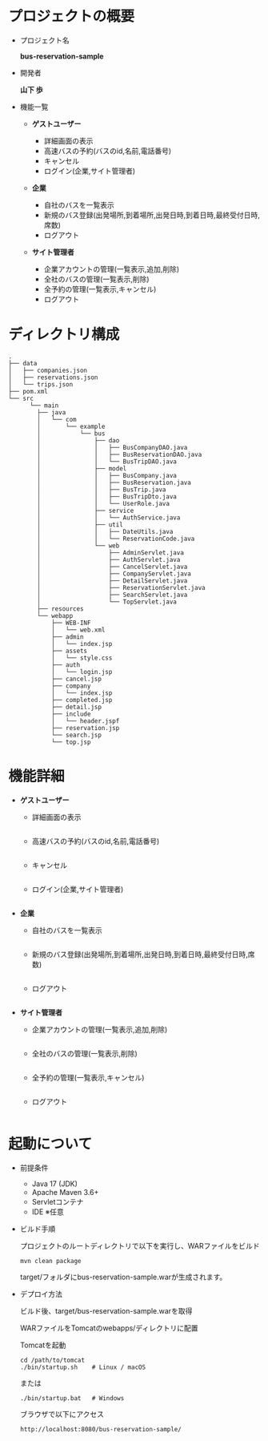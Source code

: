 # プロジェクトの概要
- プロジェクト名

     **bus-reservation-sample**
- 開発者

  **山下 歩**

- 機能一覧
  - **ゲストユーザー**
    - 詳細画面の表示
    - 高速バスの予約(バスのid,名前,電話番号)
    - キャンセル
    - ログイン(企業,サイト管理者)
  
  - **企業**
    - 自社のバスを一覧表示
    - 新規のバス登録(出発場所,到着場所,出発日時,到着日時,最終受付日時,席数)
    - ログアウト
  
  - **サイト管理者**
    - 企業アカウントの管理(一覧表示,追加,削除)
    - 全社のバスの管理(一覧表示,削除)
    - 全予約の管理(一覧表示,キャンセル)
    - ログアウト

# ディレクトリ構成
```
.
├── data
│   ├── companies.json
│   ├── reservations.json
│   └── trips.json
├── pom.xml
└── src
      └── main
        ├── java
        │   └── com
        │       └── example
        │           └── bus
        │               ├── dao
        │               │   ├── BusCompanyDAO.java
        │               │   ├── BusReservationDAO.java
        │               │   └── BusTripDAO.java
        │               ├── model
        │               │   ├── BusCompany.java
        │               │   ├── BusReservation.java
        │               │   ├── BusTrip.java
        │               │   ├── BusTripDto.java
        │               │   └── UserRole.java
        │               ├── service
        │               │   └── AuthService.java
        │               ├── util
        │               │   ├── DateUtils.java
        │               │   └── ReservationCode.java
        │               └── web
        │                   ├── AdminServlet.java
        │                   ├── AuthServlet.java
        │                   ├── CancelServlet.java
        │                   ├── CompanyServlet.java
        │                   ├── DetailServlet.java
        │                   ├── ReservationServlet.java
        │                   ├── SearchServlet.java
        │                   └── TopServlet.java
        ├── resources
        └── webapp
            ├── WEB-INF
            │   └── web.xml
            ├── admin
            │   └── index.jsp
            ├── assets
            │   └── style.css
            ├── auth
            │   └── login.jsp
            ├── cancel.jsp
            ├── company
            │   └── index.jsp
            ├── completed.jsp
            ├── detail.jsp
            ├── include
            │   └── header.jspf
            ├── reservation.jsp
            └── search.jsp
            └── top.jsp
```
# 機能詳細
- **ゲストユーザー**
  - 詳細画面の表示
    ```
    
    ```
  - 高速バスの予約(バスのid,名前,電話番号)
    ```
    
    ```
  - キャンセル
    ```
    
    ```
  - ログイン(企業,サイト管理者)
    ```
    
    ```

- **企業**
  - 自社のバスを一覧表示
    ```
    
    ```
  - 新規のバス登録(出発場所,到着場所,出発日時,到着日時,最終受付日時,席数)
    ```
    
    ```
  - ログアウト
    ```
    
    ```

- **サイト管理者**
  - 企業アカウントの管理(一覧表示,追加,削除)
    ```
    
    ```
  - 全社のバスの管理(一覧表示,削除)
    ```
    
    ```
  - 全予約の管理(一覧表示,キャンセル)
    ```
    
    ```
  - ログアウト
    ```
    
    ```
# 起動について
- 前提条件
  - Java 17 (JDK)
  - Apache Maven 3.6+
  - Servletコンテナ
  - IDE ※任意

- ビルド手順

  プロジェクトのルートディレクトリで以下を実行し、WARファイルをビルド
  ```
  mvn clean package
  ```

  target/フォルダにbus-reservation-sample.warが生成されます。

- デプロイ方法

  ビルド後、target/bus-reservation-sample.warを取得

  WARファイルをTomcatのwebapps/ディレクトリに配置

  Tomcatを起動
  ```
  cd /path/to/tomcat
  ./bin/startup.sh    # Linux / macOS
  ```
  または
  ```
  ./bin/startup.bat   # Windows
  ```

  ブラウザで以下にアクセス
  ```
  http://localhost:8080/bus-reservation-sample/
  ```
